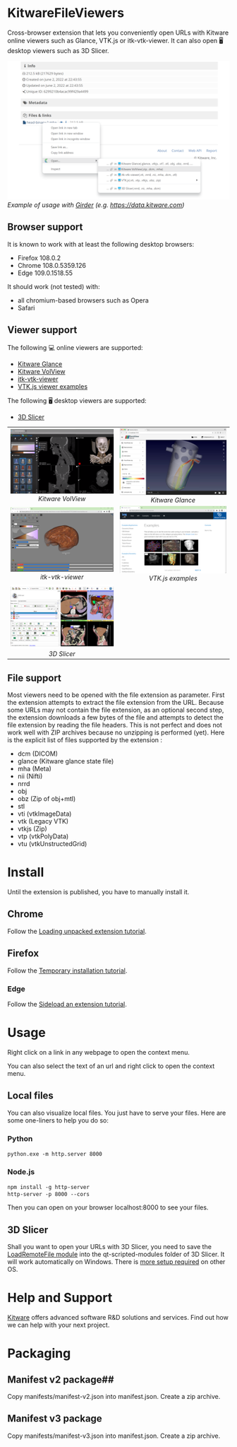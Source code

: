 # KitwareFileViewers

Cross-browser extension that lets you conveniently open URLs with Kitware online viewers such as Glance, VTK.js or itk-vtk-viewer. It can also open 🖥️ desktop viewers such as 3D Slicer.

![Screenshot](images/Screenshot.png)
*Example of usage with [Girder](https://girder.readthedocs.io/en/latest/) (e.g. https://data.kitware.com)*


## Browser support

It is known to work with at least the following desktop browsers:
 - Firefox 108.0.2
 - Chrome 108.0.5359.126
 - Edge 109.0.1518.55

It should work (not tested) with:
 - all chromium-based browsers such as Opera
 - Safari

## Viewer support

The following 💻 online viewers are supported:
 - [Kitware Glance](https://kitware.github.io/glance/)
 - [Kitware VolView](https://volview.kitware.com/)
 - [itk-vtk-viewer](https://kitware.github.io/itk-vtk-viewer/docs/)
 - [VTK.js viewer examples](https://kitware.github.io/vtk-js/examples/)

The following 🖥️ desktop viewers are supported:
 - [3D Slicer](https://www.slicer.org/)



|              |                |
|:------------------:|:------------------: |
|![VolView](images/VolView.png) *Kitware VolView* | ![Glance](images/Glance.png) *Kitware Glance*
|![itk-vtk-viewer](images/itk-vtk-viewer.png) *itk-vtk-viewer*| ![VTK.js examples](images/vtk-js-examples.png) *VTK.js examples* |
| ![Slicer](images/Slicer.png) *3D Slicer*


## File support

Most viewers need to be opened with the file extension as parameter.
First the extension attempts to extract the file extension from the URL.
Because some URLs may not contain the file extension, as an optional second step, the extension downloads a few bytes of the file and attempts to detect the file extension by reading the file headers.
This is not perfect and does not work well with ZIP archives because no unzipping is performed (yet).
Here is the explicit list of files supported by the extension :
 - dcm (DICOM)
 - glance (Kitware glance state file)
 - mha (Meta)
 - nii (Nifti)
 - nrrd
 - obj
 - obz (Zip of obj+mtl)
 - stl
 - vti (vtkImageData)
 - vtk (Legacy VTK)
 - vtkjs (Zip)
 - vtp (vtkPolyData)
 - vtu (vtkUnstructedGrid)
# Install

Until the extension is published, you have to manually install it.

## Chrome
Follow the [Loading unpacked extension tutorial](https://developer.chrome.com/docs/extensions/mv3/getstarted/development-basics/#load-unpacked).

## Firefox

Follow the [Temporary installation tutorial](https://extensionworkshop.com/documentation/develop/temporary-installation-in-firefox/).

### Edge

Follow the [Sideload an extension tutorial](https://learn.microsoft.com/en-us/microsoft-edge/extensions-chromium/getting-started/extension-sideloading).

# Usage

Right click on a link in any webpage to open the context menu.

You can also select the text of an url and right click to open the context menu.

## Local files

You can also visualize local files. You just have to serve your files. Here are some one-liners to help you do so:

### Python

```
python.exe -m http.server 8000
```

### Node.js

```
npm install -g http-server
http-server -p 8000 --cors
```

Then you can open on your browser localhost:8000 to see your files.

## 3D Slicer

Shall you want to open your URLs with 3D Slicer, you need to save the [LoadRemoteFile module](https://gist.github.com/lassoan/534298ee567000a37b3cb89de01750b8#file-loadremotefile-py-L19-L20) into the qt-scripted-modules folder of 3D Slicer.
It will work automatically on Windows. There is [more setup required](https://gist.github.com/lassoan/534298ee567000a37b3cb89de01750b8#file-loadremotefile-py-L13) on other OS.

# Help and Support #
[Kitware](https://www.kitware.com/) offers advanced software R&D solutions and services. Find out how we can help with your next project.

# Packaging #

## Manifest v2 package##

Copy manifests/manifest-v2.json into manifest.json.
Create a zip archive.

## Manifest v3 package ##

Copy manifests/manifest-v3.json into manifest.json.
Create a zip archive.
